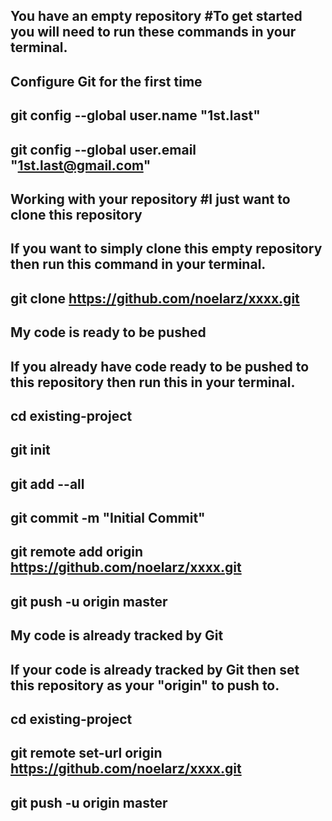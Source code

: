 ## You have an empty repository #To get started you will need to run these commands in your terminal.

## Configure Git for the first time 
## git config --global user.name "1st.last"
## git config --global user.email "1st.last@gmail.com"

## Working with your repository #I just want to clone this repository 
## If you want to simply clone this empty repository then run this command in your terminal.

## git clone https://github.com/noelarz/xxxx.git

## My code is ready to be pushed 
## If you already have code ready to be pushed to this repository then run this in your terminal.

## cd existing-project 
## git init 
## git add --all 
## git commit -m "Initial Commit" 
## git remote add origin https://github.com/noelarz/xxxx.git 
## git push -u origin master

## My code is already tracked by Git 
## If your code is already tracked by Git then set this repository as your "origin" to push to.

## cd existing-project 
## git remote set-url origin https://github.com/noelarz/xxxx.git 
## git push -u origin master
